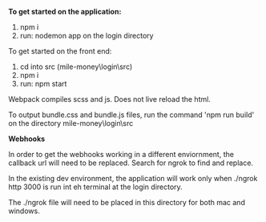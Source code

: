 **To get started on the application:**

1) npm i
2) run: nodemon app 
    on the login directory

To get started on the front end:

1) cd into src (mile-money\login\src)
2) npm i
3) run: npm start

Webpack compiles scss and js. Does not live reload the html. 

To output bundle.css and bundle.js files, run the command 'npm run build' on the directory mile-money\login\src


**Webhooks**

In order to get the webhooks working in a different enviornment, the callback url will need to be replaced. Search for ngrok to find and replace.

In the existing dev environment, the application will work only when ./ngrok http 3000 is run int eh terminal at the login directory.

The ./ngrok file will need to be placed in this directory for both mac and windows.


